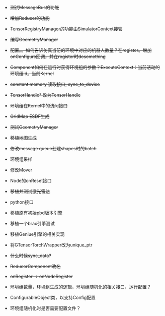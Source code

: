 - ~~测试MessageBus的功能~~
- ~~增加Reducer的功能~~
- ~~TensorRegistryManager的功能由SimulatorContext接管~~
- ~~编写GeometryManager~~
- ~~配置。。如何告诉仿真当前的环境中对应的机器人数量？在register。增加onConfigure回调，并在register时dosomething~~
- ~~Component如何在运行时获得环境组的参数？ExecuteContext：当前活动的环境组id。当前Kernel~~
- ~~constant memory 读取接口, sync_to_device~~
- ~~TensorHandle* 改为TensorHandle~~
- ~~环境组在Kernel中的访问接口~~
- ~~GridMap ESDF生成~~
- ~~测试GeometryManager~~
- ~~移植地图生成~~
- ~~修改message queue创建shapes时的batch~~
- 环境组采样
- 修改Mover
- Node的onReset接口
- ~~移植并测试激光雷达~~
- python接口
- 移植原有初始pbd版本引擎
- 移植一个brax引擎测试
- 移植Geniue引擎的相关实现
- 将GTensorTorchWrapper改为unique_ptr

- ~~什么时候sync_data?~~
- ~~ReducerComponent改名~~
- ~~onRegister -> onNodeRegister~~

- 环境组数量，环境组生成的逻辑，环境组随机化的相关接口，运行配置？
- ConfigurableObject类，以支持Config配置
- 环境组随机化时是否需要配置文件？
